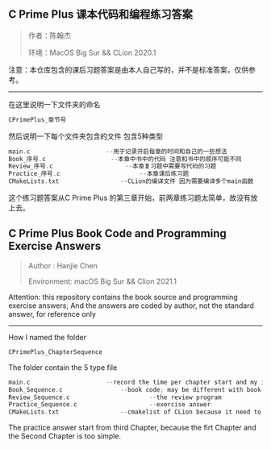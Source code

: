 ## C Prime Plus 课本代码和编程练习答案

> 作者：陈翰杰
>
> 环境：MacOS Big Sur && CLion 2020.1

注意：本仓库包含的课后习题答案是由本人自己写的，并不是标准答案，仅供参考。

***

在这里说明一下文件夹的命名

```c
CPrimePlus_章节号
```

然后说明一下每个文件夹包含的文件 包含5种类型

```c
main.c				       --用于记录开启每章的时间和自己的一些想法
Book_序号.c			       --本章中书中的代码 注意和书中的顺序可能不同
Review_序号.c		               --本章复习题中需要写代码的习题
Practice_序号.c		      	       --本章课后练习题
CMakeLists.txt			       --CLion的编译文件 因为需要编译多个main函数
```

 这个练习题答案从C Prime Plus 的第三章开始，前两章练习题太简单，故没有放上去。

## C Prime Plus Book Code and Programming Exercise Answers

> Author : Hanjie Chen
>
> Environment: macOS Big Sur && Clion 2021.1

Attention: this repository contains the book source and programming exercise answers; And the answers are coded by author, not the standard answer, for reference only

***

How I named the folder

```c
CPrimePlus_ChapterSequence
```

The folder contain the 5 type file

```c
main.c				       --record the time per chapter start and my idea;(writed by Chinese)
Book_Sequence.c			       --book code; may be different with book
Review_Sequence.c		               --the review program
Practice_Sequence.c		      	       --exercise answer
CMakeLists.txt			       --cmakelist of CLion because it need to complie mutiple main function
```

The practice answer start from third Chapter, because the firt Chapter and the Second Chapter is too simple.